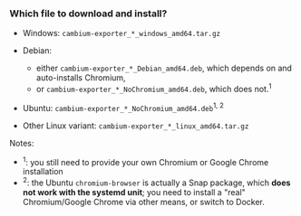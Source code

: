 ### Which file to download and install?

- Windows: `cambium-exporter_*_windows_amd64.tar.gz`

- Debian:
  - either `cambium-exporter_*_Debian_amd64.deb`, which depends on and
    auto-installs Chromium,
  - or `cambium-exporter_*_NoChromium_amd64.deb`, which does
    not.<sup>1</sup>

- Ubuntu: `cambium-exporter_*_NoChromium_amd64.deb`<sup>1, 2</sup>

- Other Linux variant: `cambium-exporter_*_linux_amd64.tar.gz`

Notes:

- <sup>1</sup>: you still need to provide your own Chromium or Google
  Chrome installation
- <sup>2</sup>: the Ubuntu `chromium-browser` is actually
  a Snap package, which **does not work with the systemd unit**; you
  need to install a "real" Chromium/Google Chrome via other means, or
  switch to Docker.

